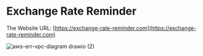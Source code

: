 # Exchange Rate Reminder

The Website URL: [https://exchange-rate-reminder.com](https://exchange-rate-reminder.com)

![aws-err-vpc-diagram drawio (2)](https://user-images.githubusercontent.com/103486301/221420617-6b080d6d-387a-43ac-9d2c-e35efef22dd0.png)

